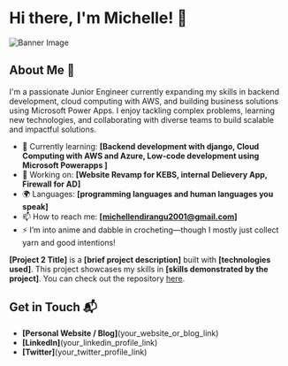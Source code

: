 # Hi there, I'm Michelle! 👋

![Banner Image](your_banner_image_url_here)

## About Me 🚀

I'm a passionate Junior Engineer currently expanding my skills in backend development, cloud computing with AWS, and building business solutions using Microsoft Power Apps. I enjoy tackling complex problems, learning new technologies, and collaborating with diverse teams to build scalable and impactful solutions.

- 🌱 Currently learning: **[Backend development with django, Cloud Computing with AWS and Azure, Low-code development using Microsoft Powerapps ]**
- 🔭 Working on: **[Website Revamp for KEBS, internal Delievery App, Firewall for AD]**
- 🌍 Languages: **[programming languages and human languages you speak]**
- 📫 How to reach me: **[michellendirangu2001@gmail.com]**
- ⚡ I’m into anime and dabble in crocheting—though I mostly just collect yarn and good intentions!





**[Project 2 Title]** is a **[brief project description]** built with **[technologies used]**. This project showcases my skills in **[skills demonstrated by the project]**. You can check out the repository [here](project_2_repository_link).

## Get in Touch 📬

- **[Personal Website / Blog]**(your_website_or_blog_link)
- **[LinkedIn]**(your_linkedin_profile_link)
- **[Twitter]**(your_twitter_profile_link)


